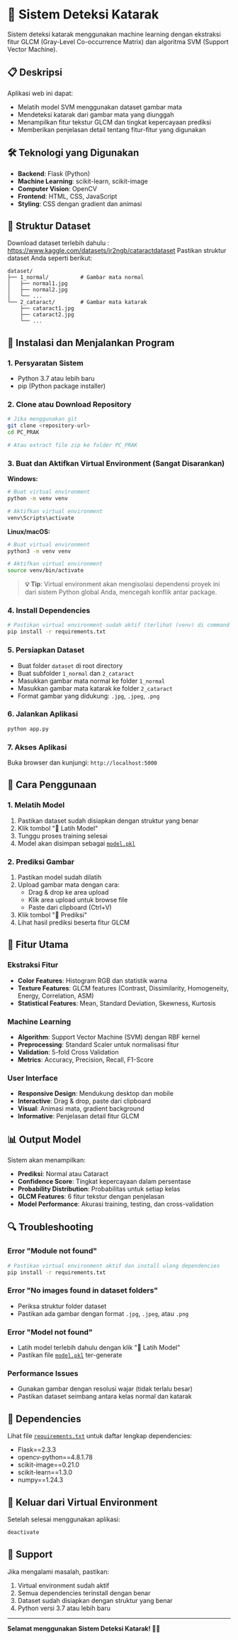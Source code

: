 # 🔬 Sistem Deteksi Katarak

Sistem deteksi katarak menggunakan machine learning dengan ekstraksi fitur GLCM (Gray-Level Co-occurrence Matrix) dan algoritma SVM (Support Vector Machine).

## 📋 Deskripsi

Aplikasi web ini dapat:
- Melatih model SVM menggunakan dataset gambar mata
- Mendeteksi katarak dari gambar mata yang diunggah
- Menampilkan fitur tekstur GLCM dan tingkat kepercayaan prediksi
- Memberikan penjelasan detail tentang fitur-fitur yang digunakan

## 🛠️ Teknologi yang Digunakan

- **Backend**: Flask (Python)
- **Machine Learning**: scikit-learn, scikit-image
- **Computer Vision**: OpenCV
- **Frontend**: HTML, CSS, JavaScript
- **Styling**: CSS dengan gradient dan animasi

## 📁 Struktur Dataset
Download dataset terlebih dahulu : https://www.kaggle.com/datasets/jr2ngb/cataractdataset
Pastikan struktur dataset Anda seperti berikut:
```
dataset/
├── 1_normal/          # Gambar mata normal
│   ├── normal1.jpg
│   ├── normal2.jpg
│   └── ...
└── 2_cataract/        # Gambar mata katarak
    ├── cataract1.jpg
    ├── cataract2.jpg
    └── ...
```

## 🚀 Instalasi dan Menjalankan Program

### 1. Persyaratan Sistem
- Python 3.7 atau lebih baru
- pip (Python package installer)

### 2. Clone atau Download Repository
```bash
# Jika menggunakan git
git clone <repository-url>
cd PC_PRAK

# Atau extract file zip ke folder PC_PRAK
```

### 3. Buat dan Aktifkan Virtual Environment (Sangat Disarankan)

**Windows:**
```bash
# Buat virtual environment
python -m venv venv

# Aktifkan virtual environment
venv\Scripts\activate
```

**Linux/macOS:**
```bash
# Buat virtual environment
python3 -m venv venv

# Aktifkan virtual environment
source venv/bin/activate
```

> **💡 Tip**: Virtual environment akan mengisolasi dependensi proyek ini dari sistem Python global Anda, mencegah konflik antar package.

### 4. Install Dependencies
```bash
# Pastikan virtual environment sudah aktif (terlihat (venv) di command prompt)
pip install -r requirements.txt
```

### 5. Persiapkan Dataset
- Buat folder `dataset` di root directory
- Buat subfolder `1_normal` dan `2_cataract`
- Masukkan gambar mata normal ke folder `1_normal`
- Masukkan gambar mata katarak ke folder `2_cataract`
- Format gambar yang didukung: `.jpg`, `.jpeg`, `.png`

### 6. Jalankan Aplikasi
```bash
python app.py
```

### 7. Akses Aplikasi
Buka browser dan kunjungi: `http://localhost:5000`

## 📖 Cara Penggunaan

### 1. Melatih Model
1. Pastikan dataset sudah disiapkan dengan struktur yang benar
2. Klik tombol "🚀 Latih Model"
3. Tunggu proses training selesai
4. Model akan disimpan sebagai [`model.pkl`](model.pkl)

### 2. Prediksi Gambar
1. Pastikan model sudah dilatih
2. Upload gambar mata dengan cara:
   - Drag & drop ke area upload
   - Klik area upload untuk browse file
   - Paste dari clipboard (Ctrl+V)
3. Klik tombol "🔮 Prediksi"
4. Lihat hasil prediksi beserta fitur GLCM

## 🔧 Fitur Utama

### Ekstraksi Fitur
- **Color Features**: Histogram RGB dan statistik warna
- **Texture Features**: GLCM features (Contrast, Dissimilarity, Homogeneity, Energy, Correlation, ASM)
- **Statistical Features**: Mean, Standard Deviation, Skewness, Kurtosis

### Machine Learning
- **Algorithm**: Support Vector Machine (SVM) dengan RBF kernel
- **Preprocessing**: Standard Scaler untuk normalisasi fitur
- **Validation**: 5-fold Cross Validation
- **Metrics**: Accuracy, Precision, Recall, F1-Score

### User Interface
- **Responsive Design**: Mendukung desktop dan mobile
- **Interactive**: Drag & drop, paste dari clipboard
- **Visual**: Animasi mata, gradient background
- **Informative**: Penjelasan detail fitur GLCM

## 📊 Output Model

Sistem akan menampilkan:
- **Prediksi**: Normal atau Cataract
- **Confidence Score**: Tingkat kepercayaan dalam persentase
- **Probability Distribution**: Probabilitas untuk setiap kelas
- **GLCM Features**: 6 fitur tekstur dengan penjelasan
- **Model Performance**: Akurasi training, testing, dan cross-validation

## 🔍 Troubleshooting

### Error "Module not found"
```bash
# Pastikan virtual environment aktif dan install ulang dependencies
pip install -r requirements.txt
```

### Error "No images found in dataset folders"
- Periksa struktur folder dataset
- Pastikan ada gambar dengan format `.jpg`, `.jpeg`, atau `.png`

### Error "Model not found"
- Latih model terlebih dahulu dengan klik "🚀 Latih Model"
- Pastikan file [`model.pkl`](model.pkl) ter-generate

### Performance Issues
- Gunakan gambar dengan resolusi wajar (tidak terlalu besar)
- Pastikan dataset seimbang antara kelas normal dan katarak

## 📝 Dependencies

Lihat file [`requirements.txt`](requirements.txt) untuk daftar lengkap dependencies:
- Flask==2.3.3
- opencv-python==4.8.1.78
- scikit-image==0.21.0
- scikit-learn==1.3.0
- numpy==1.24.3

## 🚪 Keluar dari Virtual Environment

Setelah selesai menggunakan aplikasi:
```bash
deactivate
```

## 📧 Support

Jika mengalami masalah, pastikan:
1. Virtual environment sudah aktif
2. Semua dependencies terinstall dengan benar
3. Dataset sudah disiapkan dengan struktur yang benar
4. Python versi 3.7 atau lebih baru

---

**Selamat menggunakan Sistem Deteksi Katarak! 🔬✨**
